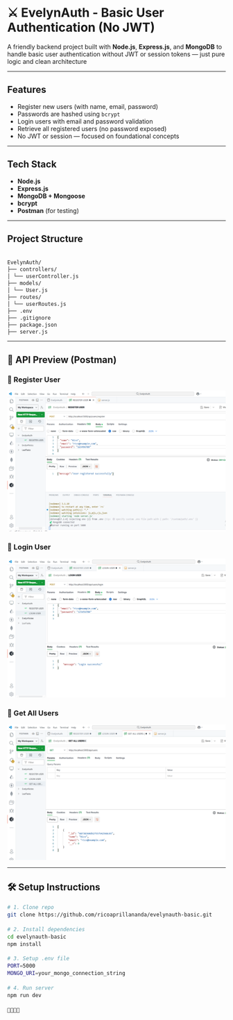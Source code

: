 # ⚔️ EvelynAuth - Basic User Authentication (No JWT)

A friendly backend project built with **Node.js**, **Express.js**, and **MongoDB** to handle basic user authentication without JWT or session tokens — just pure logic and clean architecture 

---

## Features

- Register new users (with name, email, password)
- Passwords are hashed using `bcrypt`
- Login users with email and password validation
- Retrieve all registered users (no password exposed)
- No JWT or session — focused on foundational concepts

---

## Tech Stack

- **Node.js**
- **Express.js**
- **MongoDB + Mongoose**
- **bcrypt**
- **Postman** (for testing)

---

## Project Structure

```

EvelynAuth/
├── controllers/
│ └── userController.js
├── models/
│ └── User.js
├── routes/
│ └── userRoutes.js
├── .env
├── .gitignore
├── package.json
├── server.js

```


---

## 📸 API Preview (Postman)

### 🔸 Register User  
![Register](./previews/1.PNG)

### 🔸 Login User  
![Login](./previews/2.PNG)

### 🔸 Get All Users  
![Users](./previews/3.PNG)

---

## 🛠️ Setup Instructions

```bash
# 1. Clone repo
git clone https://github.com/ricoaprillananda/evelynauth-basic.git

# 2. Install dependencies
cd evelynauth-basic
npm install

# 3. Setup .env file
PORT=5000  
MONGO_URI=your_mongo_connection_string

# 4. Run server
npm run dev

🍃🪽🪽🪽

